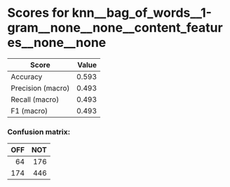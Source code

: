 # Scores for knn__bag_of_words__1-gram__none__none__content_features__none__none
|      Score      |Value|
|-----------------|----:|
|Accuracy         |0.593|
|Precision (macro)|0.493|
|Recall (macro)   |0.493|
|F1 (macro)       |0.493|

### Confusion matrix:
|OFF|NOT|
|--:|--:|
| 64|176|
|174|446|

